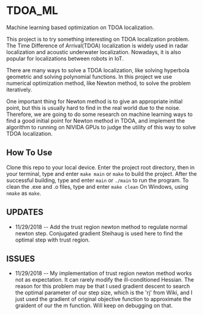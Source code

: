 # TDOA_ML
Machine learning based optimization on TDOA localization.

This project is to try something interesting on TDOA localization problem. The Time Difference of Arrival(TDOA) localization is widely used in radar localization and acoustic underwater localization. Nowadays, it is also popular for localizations between robots in IoT.

There are many ways to solve a TDOA localization, like solving hyperbola geometric and solving polynomial functions. In this project we use numerical optimization method, like Newton method, to solve the problem iteratively.

One important thing for Newton method is to give an appropriate initial point, but this is usually hard to find in the real world due to the noise. Therefore, we are going to do some research on machine learning ways to find a good initial point for Newton method in TDOA, and implement the algorithm to running on NIVIDA GPUs to judge the utility of this way to solve TDOA localization.

## How To Use
Clone this repo to your local device. Enter the project root directory, then in your terminal, type and enter `make main` or `make` to build the project. After the successful building, type and enter `main` or `./main` to run the program.
To clean the .exe and .o files, type and enter `make clean`
On Windows, using `nmake` as `make`.

## UPDATES
- 11/29/2018
-- Add the trust region newton method to regulate normal newton step. Conjugated gradient Steihaug is used here to find the optimal step with trust region.

## ISSUES
- 11/29/2018
-- My implementation of trust region newton method works not as expectation. It can rarely modify the ill-conditioned Hessian. The reason for this problem may be that I used gradient descent to search the optimal parameter of our step size, which is the 'rj' from Wiki, and I just used the gradient of original objective function to approximate the graident of our the m function. Will keep on debugging on that.
